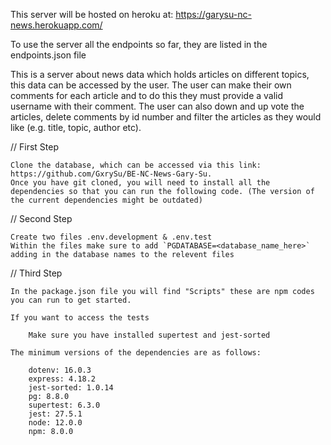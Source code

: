 This server will be hosted on heroku at: https://garysu-nc-news.herokuapp.com/

To use the server all the endpoints so far, they are listed in the endpoints.json file

This is a server about news data which holds articles on different topics, this data can be accessed by the user. The user can make their own comments for each article and to do this they must provide a valid username with their comment. The user can also down and up vote the articles, delete comments by id number and filter the articles as they would like (e.g. title, topic, author  etc).

// First Step 

    Clone the database, which can be accessed via this link: https://github.com/GxrySu/BE-NC-News-Gary-Su. 
    Once you have git cloned, you will need to install all the dependencies so that you can run the following code. (The version of the current dependencies might be outdated)

// Second Step

    Create two files .env.development & .env.test
    Within the files make sure to add `PGDATABASE=<database_name_here>` adding in the database names to the relevent files

// Third Step

    In the package.json file you will find "Scripts" these are npm codes you can run to get started.

    If you want to access the tests
    
        Make sure you have installed supertest and jest-sorted

    The minimum versions of the dependencies are as follows: 

        dotenv: 16.0.3
        express: 4.18.2
        jest-sorted: 1.0.14
        pg: 8.8.0
        supertest: 6.3.0
        jest: 27.5.1
        node: 12.0.0
        npm: 8.0.0